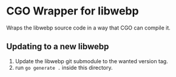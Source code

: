 # CGO Wrapper for libwebp

Wraps the libwebp source code in a way that CGO can compile it.

## Updating to a new libwebp

1. Update the libwebp git submodule to the wanted version tag.
2. run `go generate .` inside this directory.
